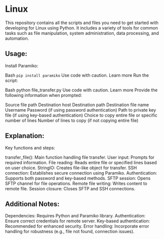 # Linux
This repository contains all the scripts and files you need to get started with developing for Linux using Python. It includes a variety of tools for common tasks such as file manipulation, system administration, data processing, and automation.

## Usage:

Install Paramiko:

Bash
```pip install paramiko```
Use code with caution. Learn more
Run the script:

Bash
python file_transfer.py
Use code with caution. Learn more
Provide the following information when prompted:

Source file path
Destination host
Destination path
Destination file name
Username
Password (if using password authentication)
Path to private key file (if using key-based authentication)
Choice to copy entire file or specific number of lines
Number of lines to copy (if not copying entire file)
## Explanation:

Key functions and steps:

transfer_file(): Main function handling file transfer.
User input: Prompts for required information.
File reading: Reads entire file or specified lines based on user choice.
StringIO: Creates file-like object for transfer.
SSH connection: Establishes secure connection using Paramiko.
Authentication: Supports both password and key-based methods.
SFTP session: Opens SFTP channel for file operations.
Remote file writing: Writes content to remote file.
Session closure: Closes SFTP and SSH connections.
## Additional Notes:

Dependencies: Requires Python and Paramiko library.
Authentication: Ensure correct credentials for remote server.
Key-based authentication: Recommended for enhanced security.
Error handling: Incorporate error handling for robustness (e.g., file not found, connection issues).
